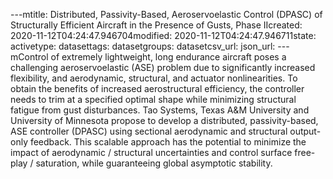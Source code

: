 ---mtitle: Distributed, Passivity-Based, Aeroservoelastic Control (DPASC) of Structurally Efficient Aircraft in the Presence of Gusts, Phase IIcreated: 2020-11-12T04:24:47.946704modified: 2020-11-12T04:24:47.946711state: activetype: datasettags: datasetgroups: datasetcsv_url: json_url: ---mControl of extremely lightweight, long endurance aircraft poses a challenging aeroservoelastic (ASE) problem due to significantly increased flexibility, and aerodynamic, structural, and actuator nonlinearities. To obtain the benefits of increased aerostructural efficiency, the controller needs to trim at a specified optimal shape while minimizing structural fatigue from gust disturbances. Tao Systems, Texas A&M University and University of Minnesota propose to develop a distributed, passivity-based, ASE controller (DPASC) using sectional aerodynamic and structural output-only feedback. This scalable approach has the potential to minimize the impact of aerodynamic / structural uncertainties and control surface free-play / saturation, while guaranteeing global asymptotic stability.